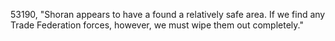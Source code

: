 ﻿53190, "Shoran appears to have a found a relatively safe area.  If we find any Trade Federation forces, however, we must wipe them out completely."
